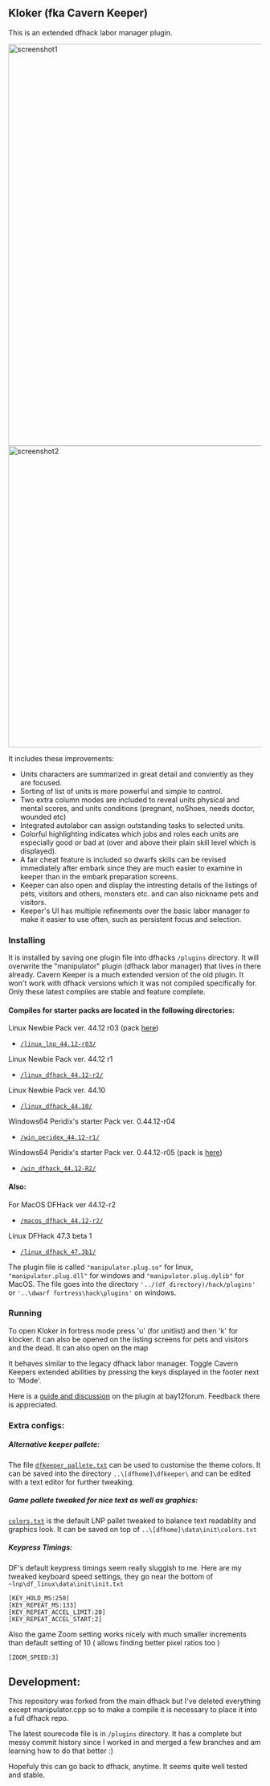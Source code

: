 ## Kloker (fka Cavern Keeper) 

This is an extended dfhack labor manager plugin.

<img src="https://i.imgur.com/5g0Z34C.png" alt="screenshot1" width="800">
<img src="https://i.imgur.com/Gq3MicB.png" alt="screenshot2" width="600">

It includes these improvements:

* Units characters are summarized in great detail and conviently as they are focused.
* Sorting of list of units is more powerful and simple to control.
* Two extra column modes are included to reveal units physical and mental scores, and units conditions (pregnant, noShoes, needs doctor, wounded etc)
* Integrated autolabor can assign outstanding tasks to selected units.
* Colorful highlighting indicates which jobs and roles each units are especially good or bad at (over and above their plain skill level which is displayed). 
* A fair cheat feature is included so dwarfs skills can be revised immediately after embark since they are much easier to examine in keeper than in the embark preparation screens.
* Keeper can also open and display the intresting details of the listings of pets, visitors and others, monsters etc. and can also nickname pets and visitors.
* Keeper's UI has multiple refinements over the basic labor manager to make it easier to use often, such as persistent focus and selection.

### Installing

It is installed by saving one plugin file into dfhacks `/plugins` directory.
It will overwrite the "manipulator" plugin (dfhack labor manager) that lives in there already. Cavern Keeper is a much extended version of the old plugin.
It won't work with dfhack versions which it was not compiled specifically for.
Only these latest compiles are stable and feature complete.

#### Compiles for starter packs are located in the following directories:  

Linux Newbie Pack ver. 44.12 r03 (pack [here](http://dffd.bay12games.com/file.php?id=13244))
* [`/linux_lnp_44.12-r03/`](https://github.com/strainer/dfhack/tree/master/build/compile_archive_df44/linux_lnp_44.12-r03/)

Linux Newbie Pack ver. 44.12 r1
* [`/linux_dfhack_44.12-r2/`](https://github.com/strainer/dfhack/tree/master/build/compile_archive_df44/linux_dfhack_44.12-r2)

Linux Newbie Pack ver. 44.10
* [`/linux_dfhack_44.10/`](https://github.com/strainer/dfhack/tree/master/build/compile_archive_df44/linux_dfhack_44_10)

Windows64 Peridix's starter Pack ver. 0.44.12-r04 
* [`/win_peridex_44.12-r1/`](https://github.com/strainer/dfhack/tree/master/build/compile_archive_df44/win_peridex_44.12-r1)

Windows64 Peridix's starter Pack ver. 0.44.12-r05 (pack is [here](http://dffd.bay12games.com/file.php?id=7622))
* [`/win_dfhack_44.12-R2/`](https://github.com/strainer/dfhack/tree/master/build/compile_archive_df44/win_dfhack_44.12-R2)

#### Also:

For MacOS DFHack ver 44.12-r2
* [`/macos_dfhack_44.12-r2/`](https://github.com/strainer/dfhack/tree/master/build/compile_archive_df44/macos_dfhack_44.12-r2)

Linux DFHack 47.3 beta 1
* [`/linux_dfhack_47.3b1/`](https://github.com/strainer/dfhack/tree/master/build/compile_archive_df47/linux_dfhack_47.3b1/)

The plugin file is called `"manipulator.plug.so"` for linux, `"manipulator.plug.dll"` for windows and `"manipulator.plug.dylib"` for MacOS. The file goes into the directory `'../(df_directory)/hack/plugins'` or `'..\dwarf fortress\hack\plugins'` on windows.


### Running

To open Kloker in fortress mode press 'u' (for unitlist) and then 'k' for klocker. It can also be opened on the listing screens for pets and visitors and the dead. It can also open on the map 

It behaves similar to the legacy dfhack labor manager. Toggle 
Cavern Keepers extended abilities by pressing the keys
displayed in the footer next to 'Mode'.

Here is a [guide and discussion](http://www.bay12forums.com/smf/index.php?topic=169329.msg7678623#msg7678623) on the plugin at bay12forum. Feedback there is appreciated.


### Extra configs:

##### Alternative keeper pallete:

The file [`dfkeeper_pallete.txt`](https://github.com/strainer/dfhack/tree/master/build/compile_archive_df44/dfkeeper_pallete.txt) can be used to customise the theme colors.
It can be saved into the directory `..\[dfhome]\dfkeeper\` and can be edited with a text editor for further tweaking.
 
##### Game pallete tweaked for nice text as well as graphics:

[`colors.txt`](https://github.com/strainer/dfhack/tree/master/build/compile_archive_df44/colors.txt) is the default LNP pallet tweaked to balance text readablity and graphics look.
It can be saved on top of `..\[dfhome]\data\init\colors.txt`

##### Keypress Timings:

DF's default keypress timings seem really sluggish to me.
Here are my tweaked keyboard speed settings, they go
near the bottom of `~lnp\df_linux\data\init\init.txt`


```
[KEY_HOLD_MS:250]
[KEY_REPEAT_MS:133]
[KEY_REPEAT_ACCEL_LIMIT:20]
[KEY_REPEAT_ACCEL_START:2]
```

Also the game Zoom setting works nicely with much smaller increments than default setting of 10 ( allows finding better pixel ratios too )
```
[ZOOM_SPEED:3]
```

## Development:

This repository was forked from the main dfhack but I've deleted everything except manipulator.cpp so to make a compile it is necessary to place it into a full dfhack repo.

The latest sourecode file is in `/plugins` directory. It has a complete but messy commit history since I worked in and merged a few branches and am learning how to do that better :)

Hopefuly this can go back to dfhack, anytime. It seems quite well tested and stable.
